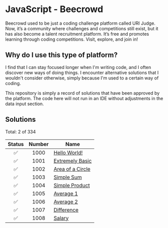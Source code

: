 # JavaScript - Beecrowd

Beecrowd used to be just a coding challenge platform called URI Judge. Now, it’s a community where challenges and competitions still exist, but it has also become a talent recruitment platform. It’s free and promotes learning through coding competitions. Visit, explore, and join in!

## Why do I use this type of platform?

I find that I can stay focused longer when I'm writing code, and I often discover new ways of doing things. I encounter alternative solutions that I wouldn't consider otherwise, simply because I'm used to a certain way of coding.

This repository is simply a record of solutions that have been approved by the platform. The code here will not run in an IDE without adjustments in the data input section.

## Solutions

Total: 2 of 334

| Status | Number  | Name                                           |
|:--:    |:--:     |--                                              |
| ✅    |1000      |[Hello World!](./1000-hello-world.js)          |
| ✅    |1001      |[Extremely Basic](./1001-extremely-basic.js)   |
| ✅    |1002      |[Area of a Circle](./1002-area-of-a-circle.js) |
| ✅    |1003      |[Simple Sum](./1003-simple-sum.js)             |
| ✅    |1004      |[Simple Product](./1004-simple-product.js)     |
| ✅    |1005      |[Average 1](./1005-average1.js)                |
| ✅    |1006      |[Average 2](./1006-average2.js)                |
| ✅    |1007      |[Difference](./1007-difference.js)             |
| ✅    |1008      |[Salary](./1008-salary.js)                     |